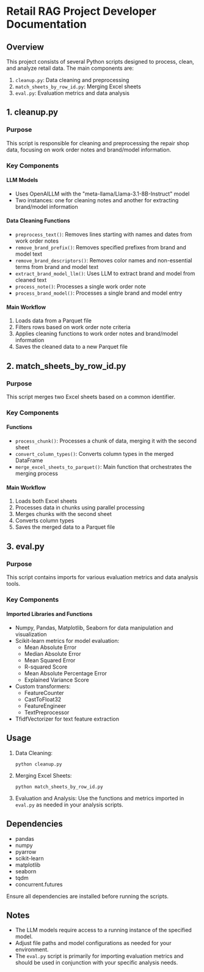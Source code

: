 # Retail RAG Project Developer Documentation

## Overview

This project consists of several Python scripts designed to process, clean, and analyze retail data. The main components are:

1. `cleanup.py`: Data cleaning and preprocessing
2. `match_sheets_by_row_id.py`: Merging Excel sheets
3. `eval.py`: Evaluation metrics and data analysis

## 1. cleanup.py

### Purpose
This script is responsible for cleaning and preprocessing the repair shop data, focusing on work order notes and brand/model information.

### Key Components

#### LLM Models
- Uses OpenAILLM with the "meta-llama/Llama-3.1-8B-Instruct" model
- Two instances: one for cleaning notes and another for extracting brand/model information

#### Data Cleaning Functions
- `preprocess_text()`: Removes lines starting with names and dates from work order notes
- `remove_brand_prefix()`: Removes specified prefixes from brand and model text
- `remove_brand_descriptors()`: Removes color names and non-essential terms from brand and model text
- `extract_brand_model_llm()`: Uses LLM to extract brand and model from cleaned text
- `process_note()`: Processes a single work order note
- `process_brand_model()`: Processes a single brand and model entry

#### Main Workflow
1. Loads data from a Parquet file
2. Filters rows based on work order note criteria
3. Applies cleaning functions to work order notes and brand/model information
4. Saves the cleaned data to a new Parquet file

## 2. match_sheets_by_row_id.py

### Purpose
This script merges two Excel sheets based on a common identifier.

### Key Components

#### Functions
- `process_chunk()`: Processes a chunk of data, merging it with the second sheet
- `convert_column_types()`: Converts column types in the merged DataFrame
- `merge_excel_sheets_to_parquet()`: Main function that orchestrates the merging process

#### Main Workflow
1. Loads both Excel sheets
2. Processes data in chunks using parallel processing
3. Merges chunks with the second sheet
4. Converts column types
5. Saves the merged data to a Parquet file

## 3. eval.py

### Purpose
This script contains imports for various evaluation metrics and data analysis tools.

### Key Components

#### Imported Libraries and Functions
- Numpy, Pandas, Matplotlib, Seaborn for data manipulation and visualization
- Scikit-learn metrics for model evaluation:
  - Mean Absolute Error
  - Median Absolute Error
  - Mean Squared Error
  - R-squared Score
  - Mean Absolute Percentage Error
  - Explained Variance Score
- Custom transformers:
  - FeatureCounter
  - CastToFloat32
  - FeatureEngineer
  - TextPreprocessor
- TfidfVectorizer for text feature extraction

## Usage

1. Data Cleaning:
   ```
   python cleanup.py
   ```

2. Merging Excel Sheets:
   ```
   python match_sheets_by_row_id.py
   ```

3. Evaluation and Analysis:
   Use the functions and metrics imported in `eval.py` as needed in your analysis scripts.

## Dependencies

- pandas
- numpy
- pyarrow
- scikit-learn
- matplotlib
- seaborn
- tqdm
- concurrent.futures

Ensure all dependencies are installed before running the scripts.

## Notes

- The LLM models require access to a running instance of the specified model.
- Adjust file paths and model configurations as needed for your environment.
- The `eval.py` script is primarily for importing evaluation metrics and should be used in conjunction with your specific analysis needs.

